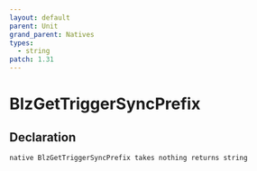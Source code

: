 ```yaml
---
layout: default
parent: Unit
grand_parent: Natives
types:
  - string
patch: 1.31
---
```


# BlzGetTriggerSyncPrefix

## Declaration

```
native BlzGetTriggerSyncPrefix takes nothing returns string
```